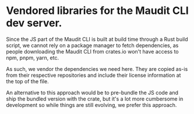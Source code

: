 # Vendored libraries for the Maudit CLI dev server.

Since the JS part of the Maudit CLI is built at build time through a Rust build script, we cannot rely on a package manager to fetch dependencies, as people downloading the Maudit CLI from crates.io won't have access to npm, pnpm, yarn, etc.

As such, we vendor the dependencies we need here. They are copied as-is from their respective repositories and include their license information at the top of the file.

An alternative to this approach would be to pre-bundle the JS code and ship the bundled version with the crate, but it's a lot more cumbersome in development so while things are still evolving, we prefer this approach.

